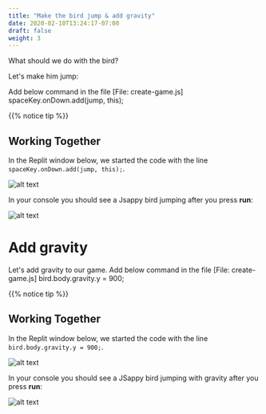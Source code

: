 ```yaml
---
title: "Make the bird jump & add gravity"
date: 2020-02-10T13:24:17-07:00
draft: false
weight: 3
---
```


What should we do with the bird?

Let's make him jump:

Add below command in the file [File: create-game.js]
     spaceKey.onDown.add(jump, this);

{{% notice tip %}}
## Working Together

In the Replit window below, we started the code with the line `spaceKey.onDown.add(jump, this);`.

![alt text](../img/jump.png "image to add jump down")

In your console you should see a Jsappy bird jumping after you press **run**:

![alt text](../img/jump_output.png "Image of jumping bird")

# Add gravity
Let's add gravity to our game. Add below command in the file [File: create-game.js]
     bird.body.gravity.y = 900;

{{% notice tip %}}
## Working Together

In the Replit window below, we started the code with the line `bird.body.gravity.y = 900;`.

![alt text](../img/gravity.png "image to add gravity to the bird")

In your console you should see a JSappy bird jumping with gravity after you press **run**:

![alt text](../img/jump_output.png "bird jumping with gravity")
